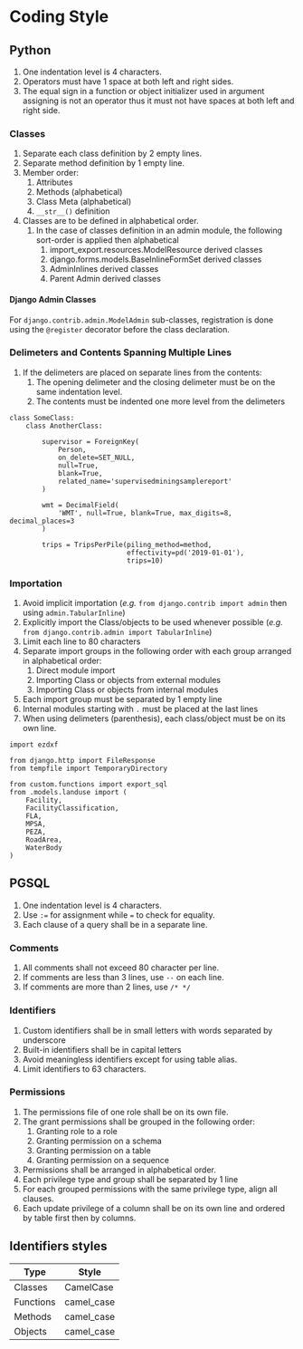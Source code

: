 # Coding Style

## Python

1. One indentation level is 4 characters.
1. Operators must have 1 space at both left and right sides.
1. The equal sign in a function or object initializer used in argument assigning is not an operator thus it must not have spaces at both left and right side.

### Classes

1. Separate each class definition by 2 empty lines.
1. Separate method definition by 1 empty line.
1. Member order:
    1. Attributes
    1. Methods (alphabetical)
    1. Class Meta (alphabetical)
    1. `__str__()` definition
1. Classes are to be defined in alphabetical order.
    1. In the case of classes definition in an admin module, the following sort-order is applied then alphabetical
        1. import_export.resources.ModelResource derived classes
        1. django.forms.models.BaseInlineFormSet derived classes
        1. AdminInlines derived classes
        1. Parent Admin derived classes

#### Django Admin Classes

For `django.contrib.admin.ModelAdmin` sub-classes, registration is done using the `@register` decorator before the class declaration.

### Delimeters and Contents Spanning Multiple Lines

1. If the delimeters are placed on separate lines from the contents:
    1. The opening delimeter and the closing delimeter must be on the same indentation level.
    1. The contents must be indented one more level from the delimeters

```python3
class SomeClass:
    class AnotherClass:

        supervisor = ForeignKey(
            Person,
            on_delete=SET_NULL,
            null=True,
            blank=True,
            related_name='supervisedminingsamplereport'
        )

        wmt = DecimalField(
            'WMT', null=True, blank=True, max_digits=8, decimal_places=3
        )

        trips = TripsPerPile(piling_method=method,
                             effectivity=pd('2019-01-01'),
                             trips=10)
```

### Importation

1. Avoid implicit importation (_e.g._ `from django.contrib import admin` then using `admin.TabularInline`)
1. Explicitly import the Class/objects to be used whenever possible (_e.g._ `from django.contrib.admin import TabularInline`)
1. Limit each line to 80 characters
1. Separate import groups in the following order with each group arranged in alphabetical order:
    1. Direct module import
    1. Importing Class or objects from external modules
    1. Importing Class or objects from internal modules
1. Each import group must be separated by 1 empty line
1. Internal modules starting with `.` must be placed at the last lines
1. When using delimeters (parenthesis), each class/object must be on its own line.

```python3
import ezdxf

from django.http import FileResponse
from tempfile import TemporaryDirectory

from custom.functions import export_sql
from .models.landuse import (
    Facility,
    FacilityClassification,
    FLA,
    MPSA,
    PEZA,
    RoadArea,
    WaterBody
)
```

## PGSQL

1. One indentation level is 4 characters.
1. Use `:=` for assignment while `=` to check for equality.
1. Each clause of a query shall be in a separate line.

### Comments

1. All comments shall not exceed 80 character per line.
1. If comments are less than 3 lines, use `--` on each line.
1. If comments are more than 2 lines, use `/* */`

### Identifiers

1. Custom  identifiers shall be in small letters with words separated by underscore
1. Built-in identifiers shall be in capital letters
1. Avoid meaningless identifiers except for using table alias.
1. Limit identifiers to 63 characters.

### Permissions

1. The permissions file of one role shall be on its own file.
1. The grant permissions shall be grouped in the following order:
    1. Granting role to a role
    1. Granting permission on a schema
    1. Granting permission on a table
    1. Granting permission on a sequence
1. Permissions shall be arranged in alphabetical order.
1. Each privilege type and group shall be separated by 1 line
1. For each grouped permissions with the same privilege type, align all clauses.
1. Each update privilege of a column shall be on its own line and ordered by table first then by columns.

## Identifiers styles

| Type      | Style      |
| --------- | ---------- |
| Classes   | CamelCase  |
| Functions | camel_case |
| Methods   | camel_case |
| Objects   | camel_case |
